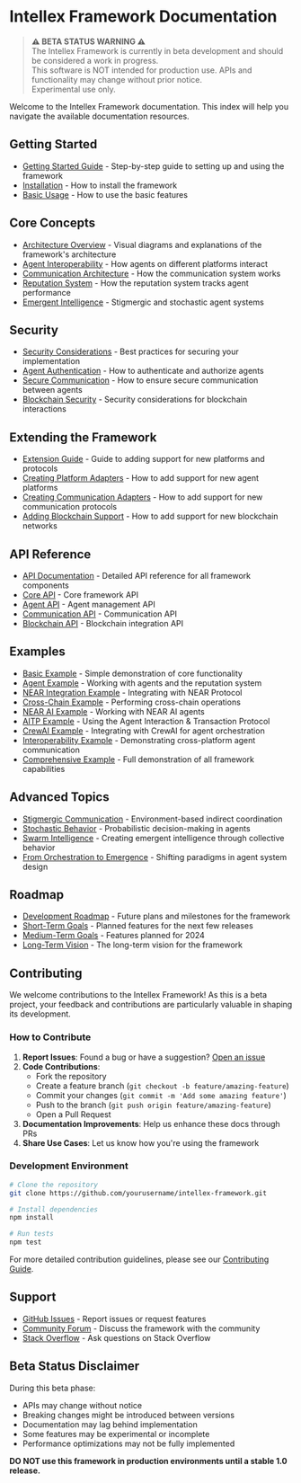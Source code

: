 # Intellex Framework Documentation

> **⚠️ BETA STATUS WARNING ⚠️**  
> The Intellex Framework is currently in beta development and should be considered a work in progress.  
> This software is NOT intended for production use. APIs and functionality may change without prior notice.  
> Experimental use only.

Welcome to the Intellex Framework documentation. This index will help you navigate the available documentation resources.

## Getting Started

- [Getting Started Guide](guides/getting-started.md) - Step-by-step guide to setting up and using the framework
- [Installation](guides/getting-started.md#installation) - How to install the framework
- [Basic Usage](guides/getting-started.md#basic-usage) - How to use the basic features

## Core Concepts

- [Architecture Overview](architecture.md) - Visual diagrams and explanations of the framework's architecture
- [Agent Interoperability](architecture.md#agent-interoperability-flow) - How agents on different platforms interact
- [Communication Architecture](architecture.md#communication-architecture) - How the communication system works
- [Reputation System](architecture.md#reputation-system-integration) - How the reputation system tracks agent performance
- [Emergent Intelligence](concepts/emergent-intelligence.md) - Stigmergic and stochastic agent systems

## Security

- [Security Considerations](security.md) - Best practices for securing your implementation
- [Agent Authentication](security.md#agent-authentication-and-authorization) - How to authenticate and authorize agents
- [Secure Communication](security.md#secure-communication) - How to ensure secure communication between agents
- [Blockchain Security](security.md#blockchain-security) - Security considerations for blockchain interactions

## Extending the Framework

- [Extension Guide](extending-framework.md) - Guide to adding support for new platforms and protocols
- [Creating Platform Adapters](extending-framework.md#adding-a-new-agent-platform) - How to add support for new agent platforms
- [Creating Communication Adapters](extending-framework.md#step-2-create-a-communication-adapter-if-needed) - How to add support for new communication protocols
- [Adding Blockchain Support](extending-framework.md#adding-blockchain-network-support) - How to add support for new blockchain networks

## API Reference

- [API Documentation](api/README.md) - Detailed API reference for all framework components
- [Core API](api/README.md#core-api) - Core framework API
- [Agent API](api/README.md#agent-api) - Agent management API
- [Communication API](api/README.md#communication-api) - Communication API
- [Blockchain API](api/README.md#blockchain-api) - Blockchain integration API

## Examples

- [Basic Example](../examples/basic-example.js) - Simple demonstration of core functionality
- [Agent Example](../examples/agent-example.js) - Working with agents and the reputation system
- [NEAR Integration Example](../examples/near-integration-example.js) - Integrating with NEAR Protocol
- [Cross-Chain Example](../examples/cross-chain-example.js) - Performing cross-chain operations
- [NEAR AI Example](../examples/near-ai-example.js) - Working with NEAR AI agents
- [AITP Example](../examples/aitp-example.js) - Using the Agent Interaction & Transaction Protocol
- [CrewAI Example](../examples/crewai-example.js) - Integrating with CrewAI for agent orchestration
- [Interoperability Example](../examples/interoperability-example.js) - Demonstrating cross-platform agent communication
- [Comprehensive Example](../examples/comprehensive-example.js) - Full demonstration of all framework capabilities

## Advanced Topics

- [Stigmergic Communication](concepts/emergent-intelligence.md#principles-of-stigmergy) - Environment-based indirect coordination
- [Stochastic Behavior](concepts/emergent-intelligence.md#stochastic-behavior) - Probabilistic decision-making in agents
- [Swarm Intelligence](concepts/emergent-intelligence.md#combining-stigmergy-and-stochasticity) - Creating emergent intelligence through collective behavior
- [From Orchestration to Emergence](concepts/emergent-intelligence.md#from-orchestration-to-emergence) - Shifting paradigms in agent system design

## Roadmap

- [Development Roadmap](roadmap.md) - Future plans and milestones for the framework
- [Short-Term Goals](roadmap.md#short-term-goals-q3-q4-2023) - Planned features for the next few releases
- [Medium-Term Goals](roadmap.md#medium-term-goals-2024) - Features planned for 2024
- [Long-Term Vision](roadmap.md#long-term-vision-2025-and-beyond) - The long-term vision for the framework

## Contributing

We welcome contributions to the Intellex Framework! As this is a beta project, your feedback and contributions are particularly valuable in shaping its development.

### How to Contribute

1. **Report Issues**: Found a bug or have a suggestion? [Open an issue](https://github.com/yourusername/intellex-framework/issues/new)
2. **Code Contributions**:
   - Fork the repository
   - Create a feature branch (`git checkout -b feature/amazing-feature`)
   - Commit your changes (`git commit -m 'Add some amazing feature'`)
   - Push to the branch (`git push origin feature/amazing-feature`)
   - Open a Pull Request
3. **Documentation Improvements**: Help us enhance these docs through PRs
4. **Share Use Cases**: Let us know how you're using the framework

### Development Environment

```bash
# Clone the repository
git clone https://github.com/yourusername/intellex-framework.git

# Install dependencies
npm install

# Run tests
npm test
```

For more detailed contribution guidelines, please see our [Contributing Guide](../CONTRIBUTING.md).

## Support

- [GitHub Issues](https://github.com/yourusername/intellex-framework/issues) - Report issues or request features
- [Community Forum](https://community.intellexframework.org) - Discuss the framework with the community
- [Stack Overflow](https://stackoverflow.com/questions/tagged/intellex-framework) - Ask questions on Stack Overflow

## Beta Status Disclaimer

During this beta phase:

- APIs may change without notice
- Breaking changes might be introduced between versions
- Documentation may lag behind implementation
- Some features may be experimental or incomplete
- Performance optimizations may not be fully implemented

**DO NOT use this framework in production environments until a stable 1.0 release.** 